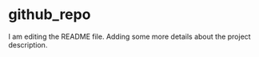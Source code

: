 # github_repo
I am editing the README file. Adding some more details about the project description.


